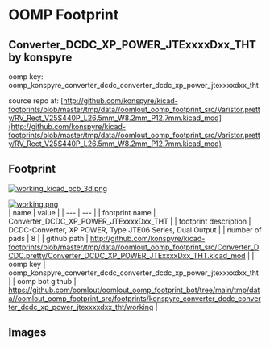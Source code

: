 # OOMP Footprint  
## Converter_DCDC_XP_POWER_JTExxxxDxx_THT  by konspyre  
  
oomp key: oomp_konspyre_converter_dcdc_converter_dcdc_xp_power_jtexxxxdxx_tht  
  
source repo at: [http://github.com/konspyre/kicad-footprints/blob/master/tmp/data//oomlout_oomp_footprint_src/Varistor.pretty/RV_Rect_V25S440P_L26.5mm_W8.2mm_P12.7mm.kicad_mod](http://github.com/konspyre/kicad-footprints/blob/master/tmp/data//oomlout_oomp_footprint_src/Varistor.pretty/RV_Rect_V25S440P_L26.5mm_W8.2mm_P12.7mm.kicad_mod)  
## Footprint  
  
[![working_kicad_pcb_3d.png](working_kicad_pcb_3d_600.png)](working_kicad_pcb_3d.png)  
  
[![working.png](working_600.png)](working.png)  
| name | value | 
| --- | --- | 
| footprint name | Converter_DCDC_XP_POWER_JTExxxxDxx_THT | 
| footprint description | DCDC-Converter, XP POWER, Type JTE06 Series,  Dual Output | 
| number of pads | 8 | 
| github path | http://github.com/konspyre/kicad-footprints/blob/master/tmp/data//oomlout_oomp_footprint_src/Converter_DCDC.pretty/Converter_DCDC_XP_POWER_JTExxxxDxx_THT.kicad_mod | 
| oomp key | oomp_konspyre_converter_dcdc_converter_dcdc_xp_power_jtexxxxdxx_tht | 
| oomp bot github | https://github.com/oomlout/oomlout_oomp_footprint_bot/tree/main/tmp/data//oomlout_oomp_footprint_src/footprints/konspyre_converter_dcdc_converter_dcdc_xp_power_jtexxxxdxx_tht/working | 
## Images  
